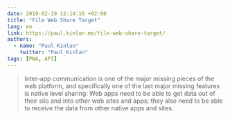 ```yaml
---
date: 2019-02-19 12:14:16 +02:00
title: "File Web Share Target"
lang: en
link: https://paul.kinlan.me/file-web-share-target/
authors:
  - name: "Paul Kinlan"
    twitter: "Paul_Kinlan"
tags: [PWA, API]
---
```


> Inter-app communication is one of the major missing pieces of the web platform, and specifically one of the last major missing features is native level sharing: Web apps need to be able to get data out of their silo and into other web sites and apps; they also need to be able to receive the data from other native apps and sites.
